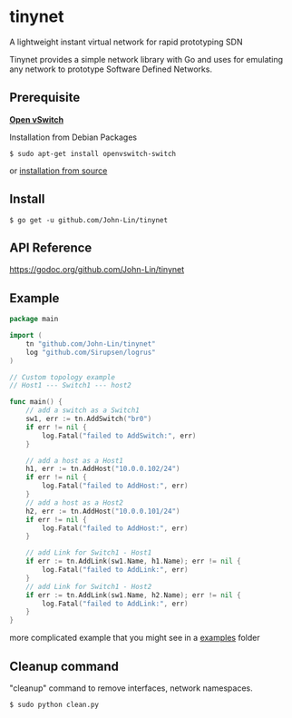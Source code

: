 # tinynet
A lightweight instant virtual network for rapid prototyping SDN 

Tinynet provides a simple network library with Go and uses for emulating any network to prototype Software Defined Networks.

## Prerequisite
[**Open vSwitch**](http://openvswitch.org/)

Installation from Debian Packages
```
$ sudo apt-get install openvswitch-switch
```

or [installation from source](http://docs.openvswitch.org/en/latest/intro/install/#installation-from-source)

## Install 

```
$ go get -u github.com/John-Lin/tinynet
```

## API Reference

https://godoc.org/github.com/John-Lin/tinynet

## Example
```go
package main

import (
	tn "github.com/John-Lin/tinynet"
	log "github.com/Sirupsen/logrus"
)

// Custom topology example
// Host1 --- Switch1 --- host2

func main() {
	// add a switch as a Switch1
	sw1, err := tn.AddSwitch("br0")
	if err != nil {
		log.Fatal("failed to AddSwitch:", err)
	}

	// add a host as a Host1
	h1, err := tn.AddHost("10.0.0.102/24")
	if err != nil {
		log.Fatal("failed to AddHost:", err)
	}
	// add a host as a Host2
	h2, err := tn.AddHost("10.0.0.101/24")
	if err != nil {
		log.Fatal("failed to AddHost:", err)
	}

	// add Link for Switch1 - Host1
	if err := tn.AddLink(sw1.Name, h1.Name); err != nil {
		log.Fatal("failed to AddLink:", err)
	}
	// add Link for Switch1 - Host2
	if err := tn.AddLink(sw1.Name, h2.Name); err != nil {
		log.Fatal("failed to AddLink:", err)
	}
}
```
more complicated example that you might see in a [examples](https://github.com/John-Lin/tinynet/tree/master/examples) folder

## Cleanup command

"cleanup" command to remove interfaces, network namespaces.

```
$ sudo python clean.py
```